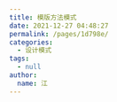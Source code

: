 ```yaml
---
title: 模版方法模式
date: 2021-12-27 04:48:27
permalink: /pages/1d798e/
categories: 
  - 设计模式
tags: 
  - null
author: 
  name: 江
---
```

